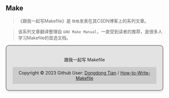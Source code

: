 <style>
.book{
    border: 2px solid gray;
    margin: 30px;
    padding: 20px;
    margin: 0 auto;
    text-align: center;
    background-color: rgba(0,0,0,0.1);;
    box-shadow: 0 4px 6px rgba(0, 0, 0, 0.1);
    border-radius: 10px;
    transition: transform 0.3s ease;
    text-align: center;
}
.book:hover{
    transform: translateY(-5px); 
    box-shadow: 0 8px 12px rgba(0, 0, 0, 0.2); 
}
.copyright{
    background-color: rgba(0,0,0,0.1); 
    text-align: center; 
    padding: 10px 0; 
    font-size: 14px;
}
</style>


<h2>Make</h2>

>《跟我一起写Makefile》是 `陈皓`发表在其CSDN博客上的系列文章。


> 该系列文章翻译整理自 `GNU Make Manual`，一直受到读者的推荐，是很多人学习Makefile的首选文档。



<div class="book"
    onclick="
    var pdfContainer = document.getElementById('pdf-container');
    if (pdfContainer.style.display === 'none') {
      pdfContainer.style.display = 'block';
    } else {
      pdfContainer.style.display = 'none';
    }
    ">
  <p>跟我一起写 Makefile</p>
  
  <div class="pdf-container" id="pdf-container" style="display: none;">
    <iframe src="https://drive.google.com/file/d/1xSS2JFO3zd2N9StvCbJ3nLpyFZgY0BlV/preview?usp=drive_link" width="100%" height="1000"></iframe>
  </div>
  
  <div class="copyright">
    Copyright &copy; 2023 Github User: 
    <a href="https://github.com/seisman">Dongdong Tian</a>
    /
    <a href="https://github.com/seisman/how-to-write-makefile">How-to-Write-Makefile</a>
  </div>
</div>
















